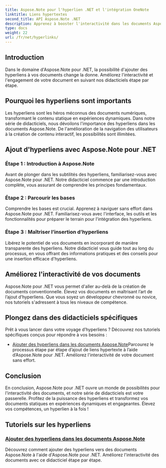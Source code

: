 ```yaml
---
title: Aspose.Note pour l'hyperlien .NET et l'intégration OneNote
linktitle: Liens hypertextes
second_title: API Aspose.Note .NET
description: Apprenez à booster l'interactivité dans les documents Aspose.Note ! Découvrez des didacticiels sur l'ajout d'hyperliens avec Aspose.Note pour .NET, améliorant ainsi l'engagement de votre document.
type: docs
weight: 22
url: /fr/net/hyperlinks/
---
```

## Introduction

Dans le domaine d'Aspose.Note pour .NET, la possibilité d'ajouter des hyperliens à vos documents change la donne. Améliorez l'interactivité et l'engagement de votre document en suivant nos didacticiels étape par étape.

## Pourquoi les hyperliens sont importants

Les hyperliens sont les héros méconnus des documents numériques, transformant le contenu statique en expériences dynamiques. Dans notre série de didacticiels, nous dévoilons l'importance des hyperliens dans les documents Aspose.Note. De l'amélioration de la navigation des utilisateurs à la création de contenu interactif, les possibilités sont illimitées.

## Ajout d'hyperliens avec Aspose.Note pour .NET

### Étape 1 : Introduction à Aspose.Note

Avant de plonger dans les subtilités des hyperliens, familiarisez-vous avec Aspose.Note pour .NET. Notre didacticiel commence par une introduction complète, vous assurant de comprendre les principes fondamentaux.

### Étape 2 : Parcourir les bases

Comprendre les bases est crucial. Apprenez à naviguer sans effort dans Aspose.Note pour .NET. Familiarisez-vous avec l'interface, les outils et les fonctionnalités pour préparer le terrain pour l'intégration des hyperliens.

### Étape 3 : Maîtriser l’insertion d’hyperliens

Libérez le potentiel de vos documents en incorporant de manière transparente des hyperliens. Notre didacticiel vous guide tout au long du processus, en vous offrant des informations pratiques et des conseils pour une insertion efficace d'hyperliens.

## Améliorez l'interactivité de vos documents

Aspose.Note pour .NET vous permet d'aller au-delà de la création de documents conventionnelle. Élevez vos documents en maîtrisant l’art de l’ajout d’hyperliens. Que vous soyez un développeur chevronné ou novice, nos tutoriels s'adressent à tous les niveaux de compétence.

## Plongez dans des didacticiels spécifiques

Prêt à vous lancer dans votre voyage d’hyperliens ? Découvrez nos tutoriels spécifiques conçus pour répondre à vos besoins :

- [Ajouter des hyperliens dans les documents Aspose.Note](./add-hyperlinks/)Parcourez le processus étape par étape d’ajout de liens hypertexte à l’aide d’Aspose.Note pour .NET. Améliorez l'interactivité de votre document sans effort.

## Conclusion

En conclusion, Aspose.Note pour .NET ouvre un monde de possibilités pour l'interactivité des documents, et notre série de didacticiels est votre passerelle. Profitez de la puissance des hyperliens et transformez vos documents statiques en expériences dynamiques et engageantes. Élevez vos compétences, un hyperlien à la fois !
## Tutoriels sur les hyperliens
### [Ajouter des hyperliens dans les documents Aspose.Note](./add-hyperlinks/)
Découvrez comment ajouter des hyperliens vers des documents Aspose.Note à l'aide d'Aspose.Note pour .NET. Améliorez l'interactivité des documents avec ce didacticiel étape par étape.